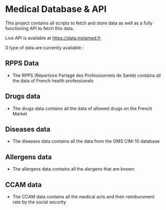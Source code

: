 # Medical Database & API

This project contains all scripts to fetch and store data as well as a fully functioning API to fetch this data.

Live API is available at https://data.instamed.fr

3 type of data are currently available :

## RPPS Data
- The RPPS (Répertoire Partagé des Professionnels de Santé) contains all the data of French health professionals 

## Drugs data
- The drugs data contains all the data of allowed drugs on the French Market

## Diseases data
- The diseases data contains all the data from the OMS CIM-10 database

## Allergens data
- The allergens data contains all the alergens that are known

## CCAM data
- The CCAM data contains all the medical acts and their reimbursment rate by the social security
